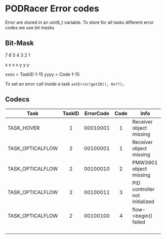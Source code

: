 # PODRacer Error codes
Error are stored in an uint8_t variable. To store for all tasks different error codes we use bit masks

## Bit-Mask
7 6 5 4 3 2 1

x x x x y y y

xxxx = TaskID 1-15
yyyy = Code 1-15

To set an error call inside a task `setError(getID(), 0x??);` 

## Codecs

|Task|TaskID|ErrorCode|Code|Info|
|---|:-:|:-:|:-:|---|
|TASK_HOVER|1|00010001|1|Receiver object missing|
|TASK_OPTICALFLOW|2|00100001|1|Receiver object missing|
|TASK_OPTICALFLOW|2|00100010|2|PMW3901 object missing|
|TASK_OPTICALFLOW|2|00100011|3|PID controller not initialized|
|TASK_OPTICALFLOW|2|00100100|4|flow->begin() failed|
||||||
||||||
||||||
||||||
